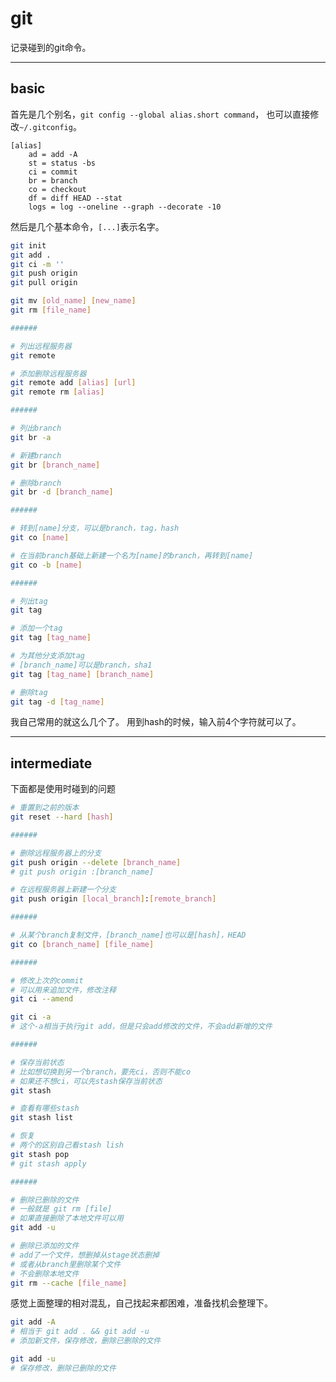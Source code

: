 # git

记录碰到的git命令。

------

## basic

首先是几个别名，`git config --global alias.short command`，
也可以直接修改`~/.gitconfig`。

```
[alias]
    ad = add -A
    st = status -bs
    ci = commit
    br = branch
    co = checkout
    df = diff HEAD --stat
    logs = log --oneline --graph --decorate -10
```

然后是几个基本命令，`[...]`表示名字。

```bash
git init
git add .
git ci -m ''
git push origin
git pull origin

git mv [old_name] [new_name]
git rm [file_name]

######

# 列出远程服务器
git remote

# 添加删除远程服务器
git remote add [alias] [url]
git remote rm [alias]

######

# 列出branch
git br -a

# 新建branch
git br [branch_name]

# 删除branch
git br -d [branch_name]

######

# 转到[name]分支，可以是branch，tag，hash
git co [name]

# 在当前branch基础上新建一个名为[name]的branch，再转到[name]
git co -b [name] 

######

# 列出tag
git tag

# 添加一个tag
git tag [tag_name]

# 为其他分支添加tag
# [branch_name]可以是branch，sha1
git tag [tag_name] [branch_name]

# 删除tag
git tag -d [tag_name]
```

我自己常用的就这么几个了。
用到hash的时候，输入前4个字符就可以了。

------

## intermediate
下面都是使用时碰到的问题

```bash
# 重置到之前的版本
git reset --hard [hash]

######

# 删除远程服务器上的分支
git push origin --delete [branch_name]
# git push origin :[branch_name]

# 在远程服务器上新建一个分支
git push origin [local_branch]:[remote_branch]

######

# 从某个branch复制文件，[branch_name]也可以是[hash]，HEAD
git co [branch_name] [file_name]

######

# 修改上次的commit
# 可以用来追加文件，修改注释
git ci --amend

git ci -a
# 这个-a相当于执行git add，但是只会add修改的文件，不会add新增的文件

######

# 保存当前状态
# 比如想切换到另一个branch，要先ci，否则不能co
# 如果还不想ci，可以先stash保存当前状态
git stash

# 查看有哪些stash
git stash list

# 恢复
# 两个的区别自己看stash lish
git stash pop
# git stash apply

######

# 删除已删除的文件
# 一般就是 git rm [file]
# 如果直接删除了本地文件可以用
git add -u

# 删除已添加的文件
# add了一个文件，想删掉从stage状态删掉
# 或者从branch里删除某个文件
# 不会删除本地文件
git rm --cache [file_name]

```

感觉上面整理的相对混乱，自己找起来都困难，准备找机会整理下。

```bash
git add -A
# 相当于 git add . && git add -u
# 添加新文件，保存修改，删除已删除的文件

git add -u
# 保存修改，删除已删除的文件

```
